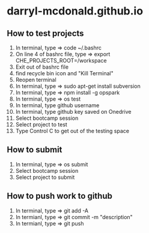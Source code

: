 # darryl-mcdonald.github.io

## How to test projects
1) In terminal, type => code ~/.bashrc
2) On line 4 of bashrc file, type => export CHE_PROJECTS_ROOT=/workspace
3) Exit out of bashrc file
4) find recycle bin icon and "Kill Terminal"
5) Reopen terminal
6) In terminal, type => sudo apt-get install subversion
7) In terminal, type => npm install -g opspark
8) In terminal, type => os test
9) In terminal, type github username 
10) In terminal, type github key saved on Onedrive
11) Select bootcamp session
12) Select project to test
13) Type Control C to get out of the testing space

## How to submit
1) In terminal, type =>  os submit
2) Select bootcamp session
3) Select project to submit

## How to push work to github
1) In terminal, type => git add -A
2) In termianl, type => git commit -m "description"
3) In termianl, type => git push